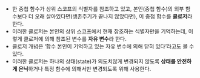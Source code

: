 - 한 중첩 함수가 상위 스코프의 식별자를 참조하고 있고, 본인(중첩 함수)의 외부 함수보다 더 오래 살아있다면(생존주기가 끝나지 않았다면), 이 중첩 함수를 **클로저**라 한다.
- 이러한 클로저는 본인의 상위 스코프에서 현재 참조하는 식별자만을 기억하는데, 이렇게 클로저에 의해 참조된 변수를 **자유 변수**라 한다.
- 클로저 개념은 ‘함수 본인이 기억하고 있는 자유 변수에 의해 닫혀 있다’라고도 볼 수 있다.
- 이러한 클로저는 하나의 상태(state)가 의도치않게 변경되지 않도록 **상태를 안전하게 은닉**하거나 특정 함수에 의해서만 변경되도록 위해 사용한다.
